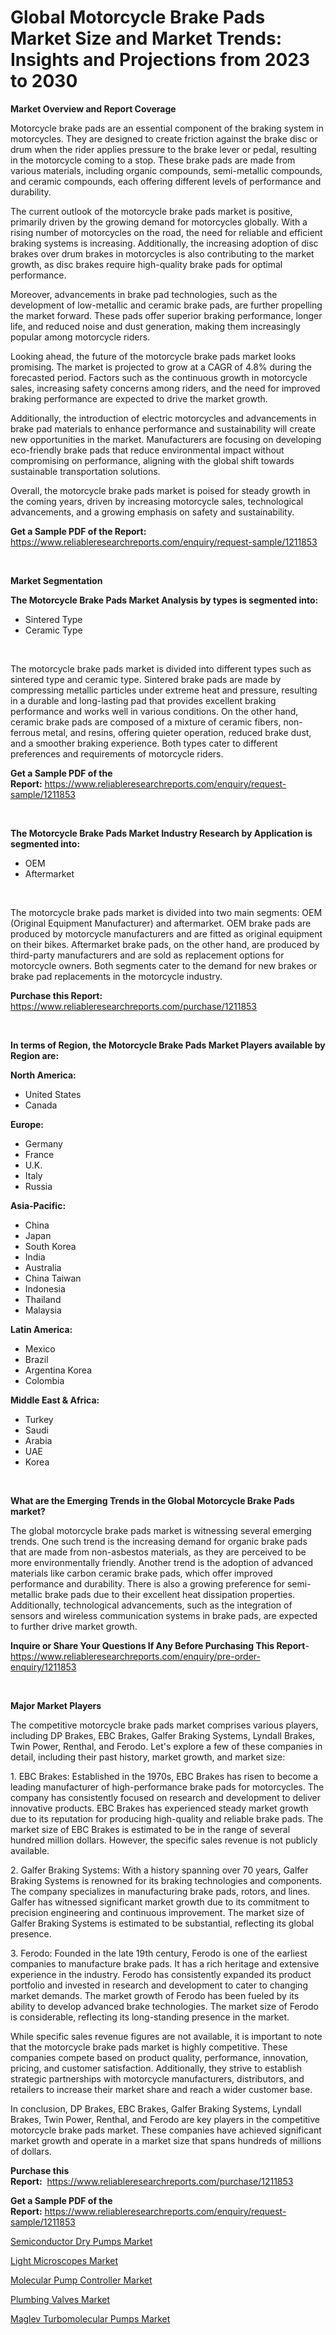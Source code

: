 <p><h1>Global Motorcycle Brake Pads Market Size and Market Trends: Insights and Projections from 2023 to 2030</h1></p><p><strong>Market Overview and Report Coverage</strong></p>
<p><p>Motorcycle brake pads are an essential component of the braking system in motorcycles. They are designed to create friction against the brake disc or drum when the rider applies pressure to the brake lever or pedal, resulting in the motorcycle coming to a stop. These brake pads are made from various materials, including organic compounds, semi-metallic compounds, and ceramic compounds, each offering different levels of performance and durability.</p><p>The current outlook of the motorcycle brake pads market is positive, primarily driven by the growing demand for motorcycles globally. With a rising number of motorcycles on the road, the need for reliable and efficient braking systems is increasing. Additionally, the increasing adoption of disc brakes over drum brakes in motorcycles is also contributing to the market growth, as disc brakes require high-quality brake pads for optimal performance.</p><p>Moreover, advancements in brake pad technologies, such as the development of low-metallic and ceramic brake pads, are further propelling the market forward. These pads offer superior braking performance, longer life, and reduced noise and dust generation, making them increasingly popular among motorcycle riders.</p><p>Looking ahead, the future of the motorcycle brake pads market looks promising. The market is projected to grow at a CAGR of 4.8% during the forecasted period. Factors such as the continuous growth in motorcycle sales, increasing safety concerns among riders, and the need for improved braking performance are expected to drive the market growth.</p><p>Additionally, the introduction of electric motorcycles and advancements in brake pad materials to enhance performance and sustainability will create new opportunities in the market. Manufacturers are focusing on developing eco-friendly brake pads that reduce environmental impact without compromising on performance, aligning with the global shift towards sustainable transportation solutions.</p><p>Overall, the motorcycle brake pads market is poised for steady growth in the coming years, driven by increasing motorcycle sales, technological advancements, and a growing emphasis on safety and sustainability.</p></p>
<p><strong>Get a Sample PDF of the Report:</strong> <a href="https://www.reliableresearchreports.com/enquiry/request-sample/1211853">https://www.reliableresearchreports.com/enquiry/request-sample/1211853</a></p>
<p>&nbsp;</p>
<p><strong>Market Segmentation</strong></p>
<p><strong>The Motorcycle Brake Pads Market Analysis by types is segmented into:</strong></p>
<p><ul><li>Sintered Type</li><li>Ceramic Type</li></ul></p>
<p>&nbsp;</p>
<p><p>The motorcycle brake pads market is divided into different types such as sintered type and ceramic type. Sintered brake pads are made by compressing metallic particles under extreme heat and pressure, resulting in a durable and long-lasting pad that provides excellent braking performance and works well in various conditions. On the other hand, ceramic brake pads are composed of a mixture of ceramic fibers, non-ferrous metal, and resins, offering quieter operation, reduced brake dust, and a smoother braking experience. Both types cater to different preferences and requirements of motorcycle riders.</p></p>
<p><strong>Get a Sample PDF of the Report:</strong>&nbsp;<a href="https://www.reliableresearchreports.com/enquiry/request-sample/1211853">https://www.reliableresearchreports.com/enquiry/request-sample/1211853</a></p>
<p>&nbsp;</p>
<p><strong>The Motorcycle Brake Pads Market Industry Research by Application is segmented into:</strong></p>
<p><ul><li>OEM</li><li>Aftermarket</li></ul></p>
<p>&nbsp;</p>
<p><p>The motorcycle brake pads market is divided into two main segments: OEM (Original Equipment Manufacturer) and aftermarket. OEM brake pads are produced by motorcycle manufacturers and are fitted as original equipment on their bikes. Aftermarket brake pads, on the other hand, are produced by third-party manufacturers and are sold as replacement options for motorcycle owners. Both segments cater to the demand for new brakes or brake pad replacements in the motorcycle industry.</p></p>
<p><strong>Purchase this Report:</strong>&nbsp; <a href="https://www.reliableresearchreports.com/purchase/1211853">https://www.reliableresearchreports.com/purchase/1211853</a></p>
<p>&nbsp;</p>
<p><strong>In terms of Region, the Motorcycle Brake Pads Market Players available by Region are:</strong></p>
<p>
    <p> <strong> North America: </strong>
        <ul>
            <li>United States</li>
            <li>Canada</li>
        </ul>
        </p> 
    <p> <strong> Europe: </strong>
        <ul>
            <li>Germany</li>
            <li>France</li>
            <li>U.K.</li>
            <li>Italy</li>
            <li>Russia</li>
        </ul>
        </p> 
    <p> <strong> Asia-Pacific: </strong>
        <ul>
            <li>China</li>
            <li>Japan</li>
            <li>South Korea</li>
            <li>India</li>
            <li>Australia</li>
            <li>China Taiwan</li>
            <li>Indonesia</li>
            <li>Thailand</li>
            <li>Malaysia</li>
        </ul>
        </p> 
    <p> <strong> Latin America: </strong>
        <ul>
            <li>Mexico</li>
            <li>Brazil</li>
            <li>Argentina Korea</li>
            <li>Colombia</li>
        </ul>
        </p> 
    <p> <strong> Middle East & Africa: </strong>
        <ul>
            <li>Turkey</li>
            <li>Saudi</li>
            <li>Arabia</li>
            <li>UAE</li>
            <li>Korea</li>
        </ul>
    </p>
    </p>
<p>&nbsp;</p>
<p><strong>What are the Emerging Trends in the Global Motorcycle Brake Pads market?</strong></p>
<p><p>The global motorcycle brake pads market is witnessing several emerging trends. One such trend is the increasing demand for organic brake pads that are made from non-asbestos materials, as they are perceived to be more environmentally friendly. Another trend is the adoption of advanced materials like carbon ceramic brake pads, which offer improved performance and durability. There is also a growing preference for semi-metallic brake pads due to their excellent heat dissipation properties. Additionally, technological advancements, such as the integration of sensors and wireless communication systems in brake pads, are expected to further drive market growth.</p></p>
<p><strong>Inquire or Share Your Questions If Any Before Purchasing This Report</strong>- <a href="https://www.reliableresearchreports.com/enquiry/pre-order-enquiry/1211853">https://www.reliableresearchreports.com/enquiry/pre-order-enquiry/1211853</a></p>
<p>&nbsp;</p>
<p><strong>Major Market Players</strong></p>
<p><p>The competitive motorcycle brake pads market comprises various players, including DP Brakes, EBC Brakes, Galfer Braking Systems, Lyndall Brakes, Twin Power, Renthal, and Ferodo. Let's explore a few of these companies in detail, including their past history, market growth, and market size:</p><p>1. EBC Brakes: Established in the 1970s, EBC Brakes has risen to become a leading manufacturer of high-performance brake pads for motorcycles. The company has consistently focused on research and development to deliver innovative products. EBC Brakes has experienced steady market growth due to its reputation for producing high-quality and reliable brake pads. The market size of EBC Brakes is estimated to be in the range of several hundred million dollars. However, the specific sales revenue is not publicly available.</p><p>2. Galfer Braking Systems: With a history spanning over 70 years, Galfer Braking Systems is renowned for its braking technologies and components. The company specializes in manufacturing brake pads, rotors, and lines. Galfer has witnessed significant market growth due to its commitment to precision engineering and continuous improvement. The market size of Galfer Braking Systems is estimated to be substantial, reflecting its global presence.</p><p>3. Ferodo: Founded in the late 19th century, Ferodo is one of the earliest companies to manufacture brake pads. It has a rich heritage and extensive experience in the industry. Ferodo has consistently expanded its product portfolio and invested in research and development to cater to changing market demands. The market growth of Ferodo has been fueled by its ability to develop advanced brake technologies. The market size of Ferodo is considerable, reflecting its long-standing presence in the market.</p><p>While specific sales revenue figures are not available, it is important to note that the motorcycle brake pads market is highly competitive. These companies compete based on product quality, performance, innovation, pricing, and customer satisfaction. Additionally, they strive to establish strategic partnerships with motorcycle manufacturers, distributors, and retailers to increase their market share and reach a wider customer base.</p><p>In conclusion, DP Brakes, EBC Brakes, Galfer Braking Systems, Lyndall Brakes, Twin Power, Renthal, and Ferodo are key players in the competitive motorcycle brake pads market. These companies have achieved significant market growth and operate in a market size that spans hundreds of millions of dollars.</p></p>
<p><strong>Purchase this Report:</strong>&nbsp;&nbsp;<a href="https://www.reliableresearchreports.com/purchase/1211853">https://www.reliableresearchreports.com/purchase/1211853</a></p>
<p></p>
<p><strong>Get a Sample PDF of the Report:</strong>&nbsp;<a href="https://www.reliableresearchreports.com/enquiry/request-sample/1211853">https://www.reliableresearchreports.com/enquiry/request-sample/1211853</a></p>
<p><p><a href="https://www.linkedin.com/pulse/semiconductor-dry-pumps-market-insights-players-forecast-till-74oce/">Semiconductor Dry Pumps Market</a></p><p><a href="https://medium.com/@jazminjones30/light-microscopes-market-size-growth-forecast-2023-2030-5ca46e17fed5">Light Microscopes Market</a></p><p><a href="https://www.linkedin.com/pulse/molecular-pump-controller-market-share-amp-new-trends-tkmle/">Molecular Pump Controller Market</a></p><p><a href="https://medium.com/@terrellconn/plumbing-valves-market-size-growth-forecast-2023-2030-48f679f64e2e">Plumbing Valves Market</a></p><p><a href="https://www.linkedin.com/pulse/maglev-turbomolecular-pumps-market-insights-players-forecast-boaie/">Maglev Turbomolecular Pumps Market</a></p></p>